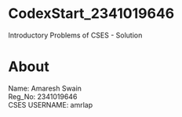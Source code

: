 # CodexStart_2341019646
  Introductory Problems of CSES - Solution

# About
Name: Amaresh Swain <br>
Reg_No: 2341019646 <br>
CSES USERNAME: amrlap <br>
